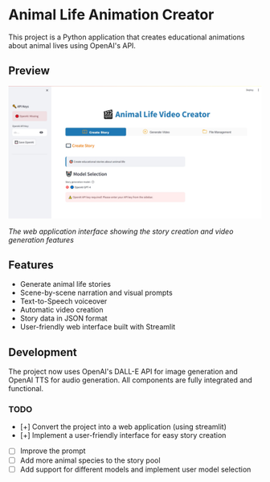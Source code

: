 # Animal Life Animation Creator

This project is a Python application that creates educational animations about animal lives using OpenAI's API.

## Preview

![Application Screenshot](ss.jpeg)

*The web application interface showing the story creation and video generation features*

## Features

- Generate animal life stories
- Scene-by-scene narration and visual prompts
- Text-to-Speech voiceover
- Automatic video creation
- Story data in JSON format
- User-friendly web interface built with Streamlit

## Development

The project now uses OpenAI's DALL-E API for image generation and OpenAI TTS for audio generation. All components are fully integrated and functional.

### TODO

- [+] Convert the project into a web application (using streamlit) 
- [+] Implement a user-friendly interface for easy story creation
- [ ] Improve the prompt 
- [ ] Add more animal species to the story pool
- [ ] Add support for different models and implement user model selection
